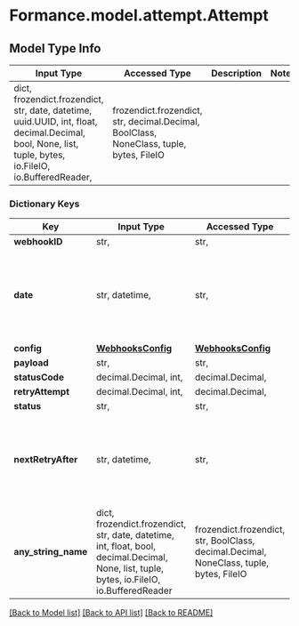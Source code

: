 # Formance.model.attempt.Attempt

## Model Type Info
Input Type | Accessed Type | Description | Notes
------------ | ------------- | ------------- | -------------
dict, frozendict.frozendict, str, date, datetime, uuid.UUID, int, float, decimal.Decimal, bool, None, list, tuple, bytes, io.FileIO, io.BufferedReader,  | frozendict.frozendict, str, decimal.Decimal, BoolClass, NoneClass, tuple, bytes, FileIO |  | 

### Dictionary Keys
Key | Input Type | Accessed Type | Description | Notes
------------ | ------------- | ------------- | ------------- | -------------
**webhookID** | str,  | str,  |  | [optional] 
**date** | str, datetime,  | str,  |  | [optional] value must conform to RFC-3339 date-time
**config** | [**WebhooksConfig**](WebhooksConfig.md) | [**WebhooksConfig**](WebhooksConfig.md) |  | [optional] 
**payload** | str,  | str,  |  | [optional] 
**statusCode** | decimal.Decimal, int,  | decimal.Decimal,  |  | [optional] 
**retryAttempt** | decimal.Decimal, int,  | decimal.Decimal,  |  | [optional] 
**status** | str,  | str,  |  | [optional] 
**nextRetryAfter** | str, datetime,  | str,  |  | [optional] value must conform to RFC-3339 date-time
**any_string_name** | dict, frozendict.frozendict, str, date, datetime, int, float, bool, decimal.Decimal, None, list, tuple, bytes, io.FileIO, io.BufferedReader | frozendict.frozendict, str, BoolClass, decimal.Decimal, NoneClass, tuple, bytes, FileIO | any string name can be used but the value must be the correct type | [optional]

[[Back to Model list]](../../README.md#documentation-for-models) [[Back to API list]](../../README.md#documentation-for-api-endpoints) [[Back to README]](../../README.md)

